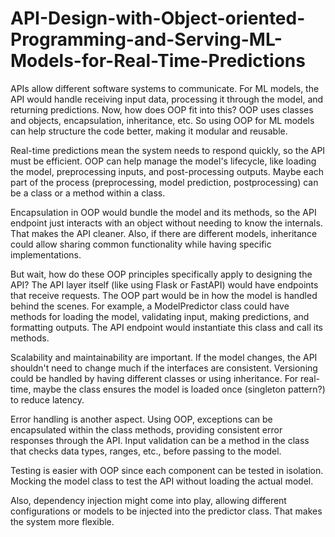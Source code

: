 # API-Design-with-Object-oriented-Programming-and-Serving-ML-Models-for-Real-Time-Predictions

APIs allow different software systems to communicate. For ML models, the API would handle receiving input data, processing it through the model, and returning predictions. Now, how does OOP fit into this? OOP uses classes and objects, encapsulation, inheritance, etc. So using OOP for ML models can help structure the code better, making it modular and reusable.

Real-time predictions mean the system needs to respond quickly, so the API must be efficient. OOP can help manage the model's lifecycle, like loading the model, preprocessing inputs, and post-processing outputs. Maybe each part of the process (preprocessing, model prediction, postprocessing) can be a class or a method within a class.

Encapsulation in OOP would bundle the model and its methods, so the API endpoint just interacts with an object without needing to know the internals. That makes the API cleaner. Also, if there are different models, inheritance could allow sharing common functionality while having specific implementations.

But wait, how do these OOP principles specifically apply to designing the API? The API layer itself (like using Flask or FastAPI) would have endpoints that receive requests. The OOP part would be in how the model is handled behind the scenes. For example, a ModelPredictor class could have methods for loading the model, validating input, making predictions, and formatting outputs. The API endpoint would instantiate this class and call its methods.

Scalability and maintainability are important. If the model changes, the API shouldn't need to change much if the interfaces are consistent. Versioning could be handled by having different classes or using inheritance. For real-time, maybe the class ensures the model is loaded once (singleton pattern?) to reduce latency.

Error handling is another aspect. Using OOP, exceptions can be encapsulated within the class methods, providing consistent error responses through the API. Input validation can be a method in the class that checks data types, ranges, etc., before passing to the model.

Testing is easier with OOP since each component can be tested in isolation. Mocking the model class to test the API without loading the actual model.

Also, dependency injection might come into play, allowing different configurations or models to be injected into the predictor class. That makes the system more flexible.
